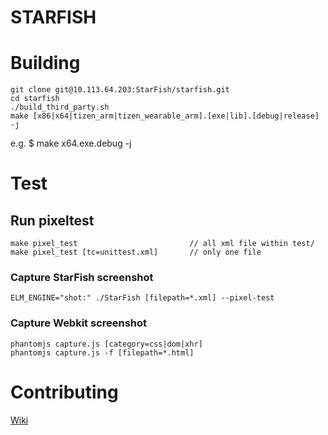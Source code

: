 STARFISH
========

# Building

    git clone git@10.113.64.203:StarFish/starfish.git
    cd starfish
    ./build_third_party.sh
    make [x86|x64|tizen_arm|tizen_wearable_arm].[exe|lib].[debug|release] -j
e.g. $ make x64.exe.debug -j

# Test

## Run pixeltest

    make pixel_test                         // all xml file within test/
    make pixel_test [tc=unittest.xml]       // only one file

### Capture StarFish screenshot

    ELM_ENGINE="shot:" ./StarFish [filepath=*.xml] --pixel-test

### Capture Webkit screenshot

    phantomjs capture.js [category=css|dom|xhr]
    phantomjs capture.js -f [filepath=*.html]

# Contributing

[Wiki](http://10.113.64.203/StarFish/starfish/wikis/home)


